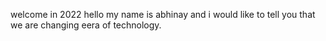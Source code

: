 welcome in 2022
hello my name is abhinay and i would like to tell you that we are changing 
eera of technology.
